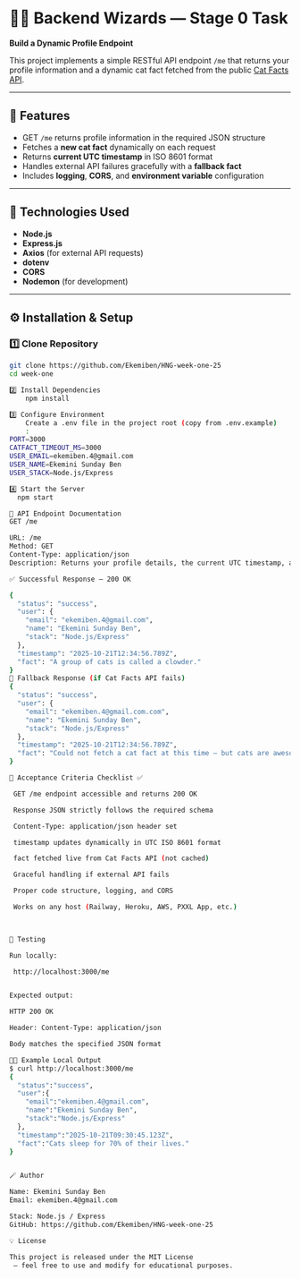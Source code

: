 # 🧙‍♂️ Backend Wizards — Stage 0 Task  
**Build a Dynamic Profile Endpoint**

This project implements a simple RESTful API endpoint `/me` that returns your profile information and a dynamic cat fact fetched from the public [Cat Facts API](https://catfact.ninja/fact).

---

## 🚀 Features
- GET `/me` returns profile information in the required JSON structure  
- Fetches a **new cat fact** dynamically on each request  
- Returns **current UTC timestamp** in ISO 8601 format  
- Handles external API failures gracefully with a **fallback fact**  
- Includes **logging**, **CORS**, and **environment variable** configuration  


---

## 🧩 Technologies Used
- **Node.js**
- **Express.js**
- **Axios** (for external API requests)
- **dotenv**
- **CORS**
- **Nodemon** (for development)

---

## ⚙️ Installation & Setup

### 1️⃣ Clone Repository
```bash
git clone https://github.com/Ekemiben/HNG-week-one-25
cd week-one

2️⃣ Install Dependencies
    npm install

3️⃣ Configure Environment
    Create a .env file in the project root (copy from .env.example)
    :
PORT=3000
CATFACT_TIMEOUT_MS=3000
USER_EMAIL=ekemiben.4@gmail.com
USER_NAME=Ekemini Sunday Ben
USER_STACK=Node.js/Express

4️⃣ Start the Server
  npm start

🧠 API Endpoint Documentation
GET /me

URL: /me
Method: GET
Content-Type: application/json
Description: Returns your profile details, the current UTC timestamp, and a dynamic cat fact.

✅ Successful Response — 200 OK

{
  "status": "success",
  "user": {
    "email": "ekemiben.4@gmail.com",
    "name": "Ekemini Sunday Ben",
    "stack": "Node.js/Express"
  },
  "timestamp": "2025-10-21T12:34:56.789Z",
  "fact": "A group of cats is called a clowder."
}
🐾 Fallback Response (if Cat Facts API fails)
{
  "status": "success",
  "user": {
    "email": "ekemiben.4@gmail.com.com",
    "name": "Ekemini Sunday Ben",
    "stack": "Node.js/Express"
  },
  "timestamp": "2025-10-21T12:34:56.789Z",
  "fact": "Could not fetch a cat fact at this time — but cats are awesome!"
}

🧾 Acceptance Criteria Checklist ✅

 GET /me endpoint accessible and returns 200 OK

 Response JSON strictly follows the required schema

 Content-Type: application/json header set

 timestamp updates dynamically in UTC ISO 8601 format

 fact fetched live from Cat Facts API (not cached)

 Graceful handling if external API fails

 Proper code structure, logging, and CORS

 Works on any host (Railway, Heroku, AWS, PXXL App, etc.)

 

🧪 Testing

Run locally:

 http://localhost:3000/me


Expected output:

HTTP 200 OK

Header: Content-Type: application/json

Body matches the specified JSON format

🧑‍💻 Example Local Output
$ curl http://localhost:3000/me
{
  "status":"success",
  "user":{
    "email":"ekemiben.4@gmail.com",
    "name":"Ekemini Sunday Ben",
    "stack":"Node.js/Express"
  },
  "timestamp":"2025-10-21T09:30:45.123Z",
  "fact":"Cats sleep for 70% of their lives."
}


🪄 Author

Name: Ekemini Sunday Ben
Email: ekemiben.4@gmail.com

Stack: Node.js / Express
GitHub: https://github.com/Ekemiben/HNG-week-one-25

💡 License

This project is released under the MIT License
 — feel free to use and modify for educational purposes.
